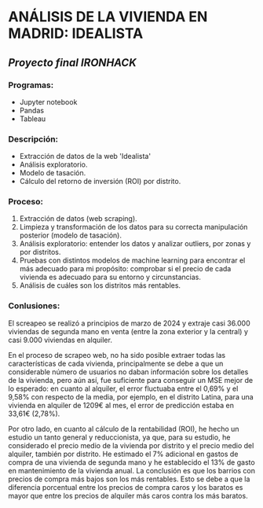 # ANÁLISIS DE LA VIVIENDA EN MADRID: IDEALISTA
## _Proyecto final IRONHACK_

### Programas:
- Jupyter notebook
- Pandas
- Tableau

### Descripción:

- Extracción de datos de la web 'Idealista'
- Análisis exploratorio.
- Modelo de tasación.
- Cálculo del retorno de inversión (ROI) por distrito.

### Proceso:

1. Extracción de datos (web scraping).
2. Limpieza y transformación de los datos para su correcta manipulación posterior (modelo de tasación).
3. Análisis exploratorio: entender los datos y analizar outliers, por zonas y por distritos.
4. Pruebas con distintos modelos de machine learning para encontrar el más adecuado para mi propósito: comprobar si el precio de cada vivienda es adecuado para su entorno y circunstancias.
5. Análisis de cuáles son los distritos más rentables.
 
### Conlusiones:

El screapeo se realizó a principios de marzo de 2024 y extraje casi 36.000 viviendas de segunda mano en venta (entre la zona exterior y la central) y casi 9.000 viviendas en alquiler.

En el proceso de scrapeo web, no ha sido posible extraer todas las características de cada vivienda, principalmente se debe a que un considerable número de usuarios no daban información sobre los detalles de la vivienda, pero aún así, fue suficiente para conseguir un MSE mejor de lo esperado: en cuanto al alquiler, el error fluctuaba entre el 0,69% y el 9,58% con respecto de la media, por ejemplo, en el distrito Latina, para una vivienda en alquiler de 1209€ al mes, el error de predicción estaba en 33,61€ (2,78%).

Por otro lado, en cuanto al cálculo de la rentabilidad (ROI), he hecho un estudio un tanto general y reduccionista, ya que, para su estudio, he considerado el precio medio de la vivienda por distrito y el precio medio del alquiler, también por distrito. He estimado el 7% adicional en gastos de compra de una vivienda de segunda mano y he establecido el 13% de gasto en mantenimiento de la vivienda anual. La conclusión es que los barrios con precios de compra más bajos son los más rentables. Esto se debe a que la diferencia porcentual entre los precios de compra caros y los baratos es mayor que entre los precios de alquiler más caros contra los más baratos.

